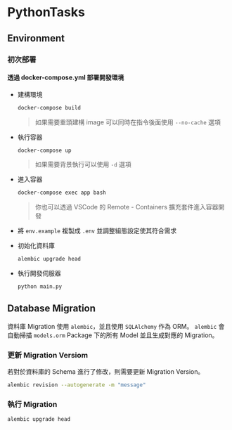 # PythonTasks

## Environment

### 初次部署

#### 透過 docker-compose.yml 部署開發環境

* 建構環境
    ```bash
    docker-compose build
    ```
    > 如果需要重頭建構 image 可以同時在指令後面使用 `--no-cache` 選項
* 執行容器
    ```bash
    docker-compose up
    ```
    > 如果需要背景執行可以使用 `-d` 選項
* 進入容器
    ```bash
    docker-compose exec app bash
    ```
    > 你也可以透過 VSCode 的 Remote - Containers 擴充套件進入容器開發

* 將 `env.example` 複製成 `.env` 並調整組態設定使其符合需求
* 初始化資料庫
    ```bash
    alembic upgrade head
    ```
* 執行開發伺服器
    ```bash
    python main.py
    ```

## Database Migration

資料庫 Migration 使用 `alembic`，並且使用 `SQLAlchemy` 作為 ORM。 
`alembic` 會自動掃描 `models.orm` Package 下的所有 Model 並且生成對應的 Migration。

### 更新 Migration Versiom

若對於資料庫的 Schema 進行了修改，則需要更新 Migration Version。

```bash
alembic revision --autogenerate -m "message"
```

### 執行 Migration

```bash
alembic upgrade head
```
